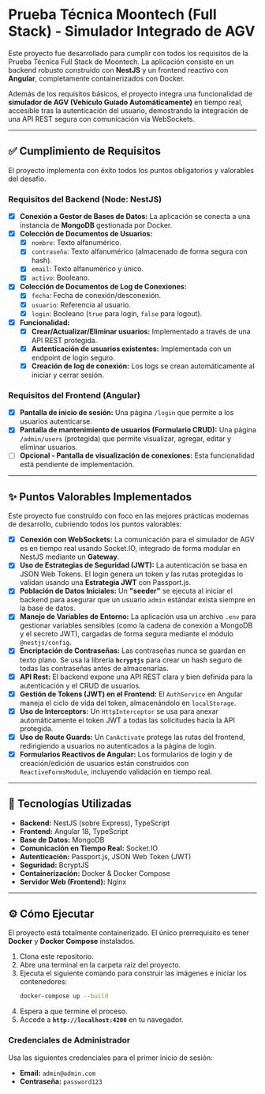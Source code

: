 # Prueba Técnica Moontech (Full Stack) - Simulador Integrado de AGV

Este proyecto fue desarrollado para cumplir con todos los requisitos de la Prueba Técnica Full Stack de Moontech. La aplicación consiste en un backend robusto construido con **NestJS** y un frontend reactivo con **Angular**, completamente containerizados con Docker.

Además de los requisitos básicos, el proyecto integra una funcionalidad de **simulador de AGV (Vehículo Guiado Automáticamente)** en tiempo real, accesible tras la autenticación del usuario, demostrando la integración de una API REST segura con comunicación vía WebSockets.

---

## ✅ Cumplimiento de Requisitos

El proyecto implementa con éxito todos los puntos obligatorios y valorables del desafío.

### Requisitos del Backend (Node: NestJS)

-   [x] **Conexión a Gestor de Bases de Datos:** La aplicación se conecta a una instancia de **MongoDB** gestionada por Docker.
-   [x] **Colección de Documentos de Usuarios:**
    -   [x] `nombre`: Texto alfanumérico.
    -   [x] `contraseña`: Texto alfanumérico (almacenado de forma segura con hash).
    -   [x] `email`: Texto alfanumérico y único.
    -   [x] `activo`: Booleano.
-   [x] **Colección de Documentos de Log de Conexiones:**
    -   [x] `fecha`: Fecha de conexión/desconexión.
    -   [x] `usuario`: Referencia al usuario.
    -   [x] `login`: Booleano (`true` para login, `false` para logout).
-   [x] **Funcionalidad:**
    -   [x] **Crear/Actualizar/Eliminar usuarios:** Implementado a través de una API REST protegida.
    -   [x] **Autenticación de usuarios existentes:** Implementada con un endpoint de login seguro.
    -   [x] **Creación de log de conexión:** Los logs se crean automáticamente al iniciar y cerrar sesión.

### Requisitos del Frontend (Angular)

-   [x] **Pantalla de inicio de sesión:** Una página `/login` que permite a los usuarios autenticarse.
-   [x] **Pantalla de mantenimiento de usuarios (Formulario CRUD):** Una página `/admin/users` (protegida) que permite visualizar, agregar, editar y eliminar usuarios.
-   [ ] **Opcional - Pantalla de visualización de conexiones:** Esta funcionalidad está pendiente de implementación.

---

## ✨ Puntos Valorables Implementados

Este proyecto fue construido con foco en las mejores prácticas modernas de desarrollo, cubriendo todos los puntos valorables:

-   [x] **Conexión con WebSockets:** La comunicación para el simulador de AGV es en tiempo real usando Socket.IO, integrado de forma modular en NestJS mediante un **Gateway**.
-   [x] **Uso de Estrategias de Seguridad (JWT):** La autenticación se basa en JSON Web Tokens. El login genera un token y las rutas protegidas lo validan usando una **Estrategia JWT** con Passport.js.
-   [x] **Población de Datos Iniciales:** Un **"seeder"** se ejecuta al iniciar el backend para asegurar que un usuario `admin` estándar exista siempre en la base de datos.
-   [x] **Manejo de Variables de Entorno:** La aplicación usa un archivo `.env` para gestionar variables sensibles (como la cadena de conexión a MongoDB y el secreto JWT), cargadas de forma segura mediante el módulo `@nestjs/config`.
-   [x] **Encriptación de Contraseñas:** Las contraseñas nunca se guardan en texto plano. Se usa la librería **`bcryptjs`** para crear un hash seguro de todas las contraseñas antes de almacenarlas.
-   [x] **API Rest:** El backend expone una API REST clara y bien definida para la autenticación y el CRUD de usuarios.
-   [x] **Gestión de Tokens (JWT) en el Frontend:** El `AuthService` en Angular maneja el ciclo de vida del token, almacenándolo en `localStorage`.
-   [x] **Uso de Interceptors:** Un `HttpInterceptor` se usa para anexar automáticamente el token JWT a todas las solicitudes hacia la API protegida.
-   [x] **Uso de Route Guards:** Un `CanActivate` protege las rutas del frontend, redirigiendo a usuarios no autenticados a la página de login.
-   [x] **Formularios Reactivos de Angular:** Los formularios de login y de creación/edición de usuarios están construidos con `ReactiveFormsModule`, incluyendo validación en tiempo real.

---

## 🚀 Tecnologías Utilizadas

-   **Backend:** NestJS (sobre Express), TypeScript
-   **Frontend:** Angular 18, TypeScript
-   **Base de Datos:** MongoDB
-   **Comunicación en Tiempo Real:** Socket.IO
-   **Autenticación:** Passport.js, JSON Web Token (JWT)
-   **Seguridad:** BcryptJS
-   **Containerización:** Docker & Docker Compose
-   **Servidor Web (Frontend):** Nginx

---

## ⚙️ Cómo Ejecutar

El proyecto está totalmente containerizado. El único prerrequisito es tener **Docker** y **Docker Compose** instalados.

1.  Clona este repositorio.
2.  Abre una terminal en la carpeta raíz del proyecto.
3.  Ejecuta el siguiente comando para construir las imágenes e iniciar los contenedores:
    ```bash
    docker-compose up --build
    ```
4.  Espera a que termine el proceso.
5.  Accede a **`http://localhost:4200`** en tu navegador.

### Credenciales de Administrador

Usa las siguientes credenciales para el primer inicio de sesión:
* **Email:** `admin@admin.com`
* **Contraseña:** `password123`
